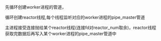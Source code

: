 先循环创建worker进程的管道，

循环创建reactor线程,每个线程监听对应的worker进程的pipe\_master管道

主进程接受连接抛给某个reactor线程\(连接fd对reactor\_num取余\)，reactor线程获取完数据后再写入某个worker进程的pipe\_master管道中





